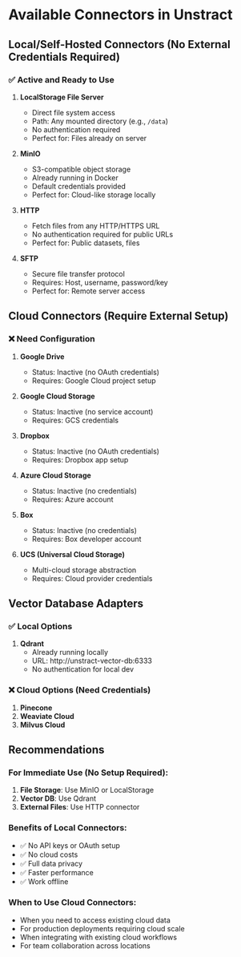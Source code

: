 # Available Connectors in Unstract

## Local/Self-Hosted Connectors (No External Credentials Required)

### ✅ Active and Ready to Use

1. **LocalStorage File Server**
   - Direct file system access
   - Path: Any mounted directory (e.g., `/data`)
   - No authentication required
   - Perfect for: Files already on server

2. **MinIO**
   - S3-compatible object storage
   - Already running in Docker
   - Default credentials provided
   - Perfect for: Cloud-like storage locally

3. **HTTP**
   - Fetch files from any HTTP/HTTPS URL
   - No authentication required for public URLs
   - Perfect for: Public datasets, files

4. **SFTP**
   - Secure file transfer protocol
   - Requires: Host, username, password/key
   - Perfect for: Remote server access

## Cloud Connectors (Require External Setup)

### ❌ Need Configuration

1. **Google Drive**
   - Status: Inactive (no OAuth credentials)
   - Requires: Google Cloud project setup

2. **Google Cloud Storage**
   - Status: Inactive (no service account)
   - Requires: GCS credentials

3. **Dropbox**
   - Status: Inactive (no OAuth credentials)
   - Requires: Dropbox app setup

4. **Azure Cloud Storage**
   - Status: Inactive (no credentials)
   - Requires: Azure account

5. **Box**
   - Status: Inactive (no credentials)
   - Requires: Box developer account

6. **UCS (Universal Cloud Storage)**
   - Multi-cloud storage abstraction
   - Requires: Cloud provider credentials

## Vector Database Adapters

### ✅ Local Options

1. **Qdrant**
   - Already running locally
   - URL: http://unstract-vector-db:6333
   - No authentication for local dev

### ❌ Cloud Options (Need Credentials)

1. **Pinecone**
2. **Weaviate Cloud**
3. **Milvus Cloud**

## Recommendations

### For Immediate Use (No Setup Required):
1. **File Storage**: Use MinIO or LocalStorage
2. **Vector DB**: Use Qdrant
3. **External Files**: Use HTTP connector

### Benefits of Local Connectors:
- ✅ No API keys or OAuth setup
- ✅ No cloud costs
- ✅ Full data privacy
- ✅ Faster performance
- ✅ Work offline

### When to Use Cloud Connectors:
- When you need to access existing cloud data
- For production deployments requiring cloud scale
- When integrating with existing cloud workflows
- For team collaboration across locations